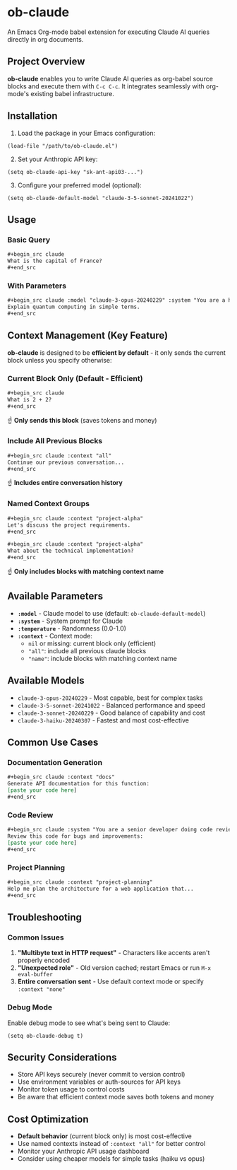# ob-claude

An Emacs Org-mode babel extension for executing Claude AI queries directly in org documents.

## Project Overview

**ob-claude** enables you to write Claude AI queries as org-babel source blocks and execute them with `C-c C-c`. It integrates seamlessly with org-mode's existing babel infrastructure.

## Installation

1. Load the package in your Emacs configuration:
```elisp
(load-file "/path/to/ob-claude.el")
```

2. Set your Anthropic API key:
```elisp
(setq ob-claude-api-key "sk-ant-api03-...")
```

3. Configure your preferred model (optional):
```elisp
(setq ob-claude-default-model "claude-3-5-sonnet-20241022")
```

## Usage

### Basic Query
```org
#+begin_src claude
What is the capital of France?
#+end_src
```

### With Parameters
```org
#+begin_src claude :model "claude-3-opus-20240229" :system "You are a helpful assistant"
Explain quantum computing in simple terms.
#+end_src
```

## Context Management (Key Feature)

**ob-claude** is designed to be **efficient by default** - it only sends the current block unless you specify otherwise:

### Current Block Only (Default - Efficient)
```org
#+begin_src claude
What is 2 + 2?
#+end_src
```
☝️ **Only sends this block** (saves tokens and money)

### Include All Previous Blocks
```org
#+begin_src claude :context "all"
Continue our previous conversation...
#+end_src
```
☝️ **Includes entire conversation history**

### Named Context Groups
```org
#+begin_src claude :context "project-alpha"
Let's discuss the project requirements.
#+end_src

#+begin_src claude :context "project-alpha"
What about the technical implementation?
#+end_src
```
☝️ **Only includes blocks with matching context name**

## Available Parameters

- **`:model`** - Claude model to use (default: `ob-claude-default-model`)
- **`:system`** - System prompt for Claude
- **`:temperature`** - Randomness (0.0-1.0)
- **`:context`** - Context mode:
  - `nil` or missing: current block only (efficient)
  - `"all"`: include all previous claude blocks
  - `"name"`: include blocks with matching context name

## Available Models

- `claude-3-opus-20240229` - Most capable, best for complex tasks
- `claude-3-5-sonnet-20241022` - Balanced performance and speed  
- `claude-3-sonnet-20240229` - Good balance of capability and cost
- `claude-3-haiku-20240307` - Fastest and most cost-effective

## Common Use Cases

### Documentation Generation
```org
#+begin_src claude :context "docs"
Generate API documentation for this function:
[paste your code here]
#+end_src
```

### Code Review
```org
#+begin_src claude :system "You are a senior developer doing code review"
Review this code for bugs and improvements:
[paste your code here]
#+end_src
```

### Project Planning
```org
#+begin_src claude :context "project-planning"
Help me plan the architecture for a web application that...
#+end_src
```

## Troubleshooting

### Common Issues

1. **"Multibyte text in HTTP request"** - Characters like accents aren't properly encoded
2. **"Unexpected role"** - Old version cached; restart Emacs or run `M-x eval-buffer`
3. **Entire conversation sent** - Use default context mode or specify `:context "none"`

### Debug Mode

Enable debug mode to see what's being sent to Claude:
```elisp
(setq ob-claude-debug t)
```

## Security Considerations

- Store API keys securely (never commit to version control)
- Use environment variables or auth-sources for API keys
- Monitor token usage to control costs
- Be aware that efficient context mode saves both tokens and money

## Cost Optimization

- **Default behavior** (current block only) is most cost-effective
- Use named contexts instead of `:context "all"` for better control
- Monitor your Anthropic API usage dashboard
- Consider using cheaper models for simple tasks (haiku vs opus)
